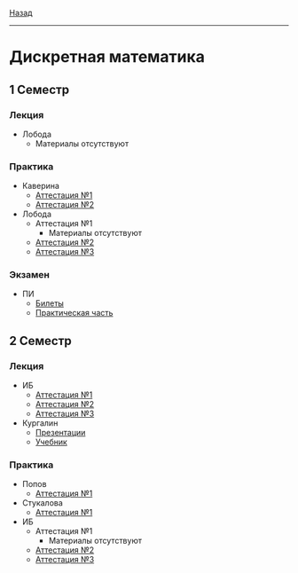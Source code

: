 [Назад](../../README.md)
***
# Дискретная математика
## 1 Семестр
### Лекция
+ Лобода
  + Материалы отсутствуют
### Практика
+ Каверина
  + [Аттестация №1](dm-mkn/dm-pr-att-1-fact.md)
  + [Аттестация №2](dm-mkn/dm-pr-att-2-fact.md)
+ Лобода
  + Аттестация №1
    + Материалы отсутствуют 
  + [Аттестация №2](dm-pi/dm-pr-att-2-fact.md)
  + [Аттестация №3](dm-pi/dm-pr-att-3-fact.md)
### Экзамен
+ ПИ
  + [Билеты](dm-pi/dm-exam-fact.md)
  + [Практическая часть](dm-pi/dm-pr-exam-fact.md)
## 2 Семестр
### Лекция
+ ИБ
  + [Аттестация №1](dm-ib/dm-th-att-1-fact.md)
  + [Аттестация №2](dm-ib/dm-th-att-2-fact.md)
  + [Аттестация №3](dm-ib/dm-th-att-3-fact.md)
+ Кургалин
  + [Презентации](https://github.com/user-attachments/files/18893243/713_chastey_Kurgalina.pdf)
  + [Учебник](https://github.com/user-attachments/files/18893356/_._._._._._._Python_2_._.2.pdf)
### Практика
+ Попов
  + [Аттестация №1](dm-preng/dm-pr-att-1-fact.md)
+ Стукалова
  + [Аттестация №1](dm-isit/dm-pr-att-1-fact.md)
+ ИБ
  + Аттестация №1
    + Материалы отсутствуют 
  + [Аттестация №2](dm-ib/dm-pr-att-2-fact.md)
  + [Аттестация №3](dm-ib/dm-pr-att-3-fact.md)
